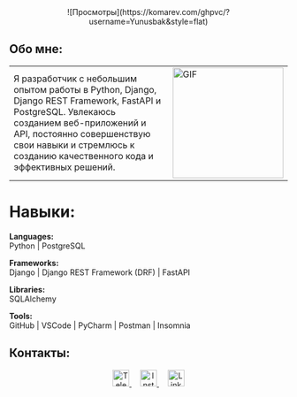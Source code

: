 <center>![Просмотры](https://komarev.com/ghpvc/?username=Yunusbak&style=flat)</center>

## Обо мне:

<table>
  <tr>
    <td>
      Я разработчик с небольшим опытом работы в Python, Django, Django REST Framework, FastAPI и PostgreSQL. Увлекаюсь созданием веб-приложений и API, постоянно совершенствую свои навыки и стремлюсь к созданию качественного кода и эффективных решений.
    </td>
    <td>
      <img src="https://i.pinimg.com/originals/81/17/8b/81178b47a8598f0c81c4799f2cdd4057.gif" alt="GIF" style="width: 200px; height: auto;"/>
    </td>
  </tr>
</table>

# Навыки:

**Languages:**  
Python | PostgreSQL

**Frameworks:**  
Django | Django REST Framework (DRF) | FastAPI

**Libraries:**  
SQLAlchemy

**Tools:**  
GitHub | VSCode | PyCharm | Postman | Insomnia

## Контакты:

<p align="center">
  <a href="https://t.me/yunusbakk" target="_blank">
    <img src="https://cdn.icon-icons.com/icons2/2429/PNG/512/telegram_logo_icon_147228.png" alt="Telegram" style="width:30px; height:30px;"/>
  </a>
  &nbsp;&nbsp;&nbsp;
  <a href="https://instagram.com/yunusbakk" target="_blank">
    <img src="https://upload.wikimedia.org/wikipedia/commons/thumb/e/e7/Instagram_logo_2016.svg/2048px-Instagram_logo_2016.svg.png" alt="Instagram" style="width:30px; height:30px;"/>
  </a>
  &nbsp;&nbsp;&nbsp;
  <a href="https://www.linkedin.com/in/yusupovyunusbek" target="_blank">
    <img src="https://www.pagetraffic.com/blog/wp-content/uploads/2022/09/linkedin-logo-icon-3D.png" alt="Linkedln" style="width:30px; height:30px;"/>
  </a>
</p>

